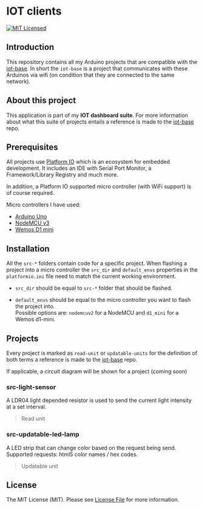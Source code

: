 # IOT clients 

[![MIT Licensed](https://img.shields.io/badge/license-MIT-brightgreen.svg?style=flat-square)](LICENSE)

## Introduction
This repository contains all my Arduino projects that are compatible with the [iot-base](https://github.com/RoyVoetman/iot-base). In short the `iot-base` is a project that communicates with these Arduinos via wifi (on condition that they are connected to the same network).

## About this project
This application is part of my **IOT dashboard suite**. For more information about what this suite of projects entails a reference is made to the [iot-base](https://github.com/RoyVoetman/iot-base/blob/master/IOT%20dashboard%20suite.md) repo.

## Prerequisites
All projects use [Platform IO](https://platformio.org/) which is an ecosystem for embedded development. It includes an IDE with Serial Port Monitor, a Framework/Library Registry and much more. 

In addition, a Platform IO supported micro controller (with WiFi support) is of course required.

Micro controllers I have used:
* [Arduino Uno](https://store.arduino.cc/arduino-uno-rev3)
* [NodeMCU v3](https://docs.zerynth.com/latest/official/board.zerynth.nodemcu3/docs/index.html)
* [Wemos D1 mini](https://www.wemos.cc/en/latest/d1/d1_mini.html)

## Installation
All the `src-*` folders contain code for a specific project. When flashing a project into a micro controller the `src_dir` and `default_envs` properties in the `platformio.ini` file need to match the current working environment.

* `src_dir` should be equal to `src-*` folder that should be flashed.

* `default_envs` should be equal to the micro controller you want to flash the project into. <br> Possible options are: `nodemcuv2` for a NodeMCU and `d1_mini` for a Wemos d1-mini.

## Projects
Every project is marked as `read-unit` or `updatable-units` for the definition of both terms a reference is made to the [iot-base](https://github.com/RoyVoetman/iot-base/blob/master/IOT%20dashboard%20suite.md#read-unit-vs-updatable-unit) repo.

If applicable, a circuit diagram will be shown for a project (coming soon)

### src-light-sensor
A LDR04 light depended resistor is used to send the current light intensity at a set interval.
> Read unit

### src-updatable-led-lamp
A LED strip that can change color based on the request being send. Supported requests: html5 color names / hex codes.
> Updatable unit

## License
The MIT License (MIT). Please see [License File](LICENSE) for more information.
